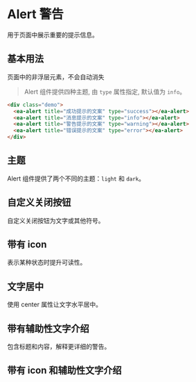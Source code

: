 <script setup>
import { onMounted } from 'vue'

onMounted(() => {
    import('../index.js')
    import('./index.scss')
})
</script>

# Alert 警告

用于页面中展示重要的提示信息。

## 基本用法

页面中的非浮层元素，不会自动消失

> Alert 组件提供四种主题, 由 `type` 属性指定, 默认值为 `info`。

<div class="demo">
    <ea-alert title="成功提示的文案" type="success"></ea-alert>
    <ea-alert title="消息提示的文案" type="info"></ea-alert>
    <ea-alert title="警告提示的文案" type="warning"></ea-alert>
    <ea-alert title="错误提示的文案" type="error"></ea-alert>
</div>

```html
<div class="demo">
  <ea-alert title="成功提示的文案" type="success"></ea-alert>
  <ea-alert title="消息提示的文案" type="info"></ea-alert>
  <ea-alert title="警告提示的文案" type="warning"></ea-alert>
  <ea-alert title="错误提示的文案" type="error"></ea-alert>
</div>
```

## 主题

Alert 组件提供了两个不同的主题：`light` 和 `dark`。

<div class="demo">
    <ea-alert effect="dark" title="成功提示的文案" type="success"></ea-alert>
    <ea-alert effect="dark" title="消息提示的文案" type="info"></ea-alert>
    <ea-alert effect="dark" title="警告提示的文案" type="warning"></ea-alert>
    <ea-alert effect="dark" title="错误提示的文案" type="error"></ea-alert>
</div>

## 自定义关闭按钮

自定义关闭按钮为文字或其他符号。

## 带有 icon

表示某种状态时提升可读性。

## 文字居中

使用 center 属性让文字水平居中。

## 带有辅助性文字介绍

包含标题和内容，解释更详细的警告。

## 带有 icon 和辅助性文字介绍
